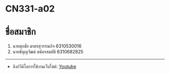 # CN331-a02

# ชื่อสมาชิก
1. นายศุภชัย มาตรสุวรรณกิจ 6310530016
1. นายธัญญวัฒน์ ธนัครสมบัติ 6310682825
-------------------------------------
- ลิงก์วีดิโอการใช้งานเว็บไซต์: [Youtube](https://youtu.be/aHd0fsMoevs)
